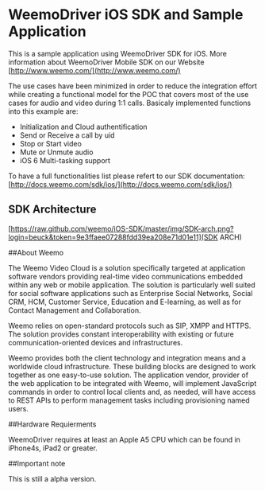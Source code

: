 # WeemoDriver iOS SDK and Sample Application

This is a sample application using WeemoDriver SDK for iOS. More information about WeemoDriver Mobile SDK on our Website [http://www.weemo.com/](http://www.weemo.com/)


The use cases have been minimized in order to reduce the integration effort while creating a functional model for the POC that covers most of the use cases for audio and video during 1:1 calls. 
Basicaly implemented functions into this example are: 

- Initialization and Cloud authentification
- Send or Receive a call by uid  
- Stop or Start video
- Mute or Unmute audio
- iOS 6 Multi-tasking support

To have a full functionalities list please refert to our SDK documentation: [http://docs.weemo.com/sdk/ios/](http://docs.weemo.com/sdk/ios/)

## SDK Architecture

[https://raw.github.com/weemo/iOS-SDK/master/img/SDK-arch.png?login=beuck&token=9e3ffaee07288fdd39ea208e71d01e11](SDK ARCH)

##About Weemo

The Weemo Video Cloud is a solution specifically targeted at application software vendors providing real-time video communications embedded within any web or mobile application. The solution is particularly well suited for social software applications such as Enterprise Social Networks, Social CRM, HCM, Customer Service, Education and E-learning, as well as for Contact Management and Collaboration.

Weemo relies on open-standard protocols such as SIP, XMPP and HTTPS. The solution provides constant interoperability with existing or future communication-oriented devices and infrastructures.

Weemo provides both the client technology and integration means and a worldwide cloud infrastructure. These building blocks are designed to work together as one easy-to-use solution. The application vendor, provider of the web application to be integrated with Weemo, will implement JavaScript commands in order to control local clients and, as needed, will have access to REST APIs to perform management tasks including provisioning named users.



##Hardware Requierments

WeemoDriver requires at least an Apple A5 CPU which can be found in iPhone4s, iPad2 or greater.

##Important note

This is still a alpha version.
